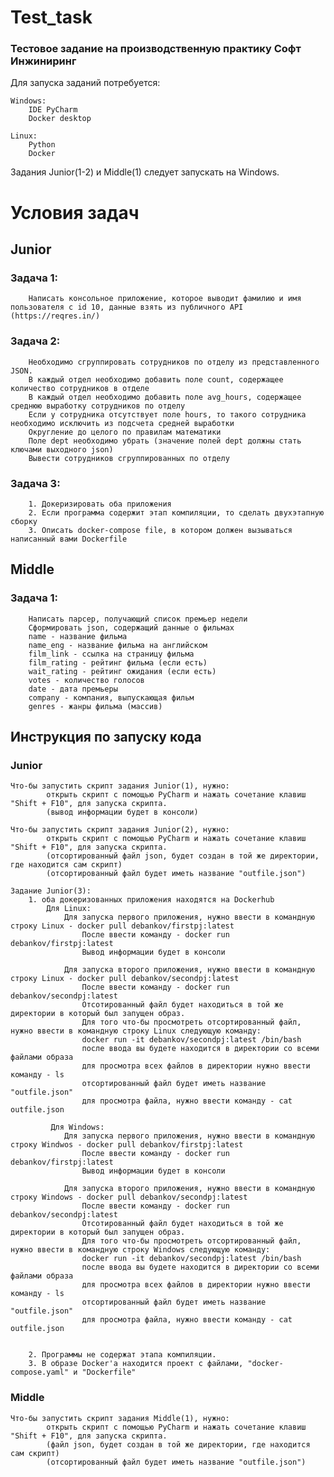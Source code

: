 # Test_task
<h3>
Тестовое задание на производственную практику Софт Инжиниринг
</h3>
Для запуска заданий потребуется: 

    Windows:
        IDE PyCharm
        Docker desktop
        
    Linux:
        Python
        Docker
     
Задания Junior(1-2) и Middle(1) следует запускать на Windows.

<h1>
Условия задач
</h1>

<h2>
Junior
</h2>

<h3>Задача 1:</h3>
    
        Написать консольное приложение, которое выводит фамилию и имя пользователя с id 10, данные взять из публичного API (https://reqres.in/)
        
<h3>Задача 2:</h3>
    
        Необходимо сгруппировать сотрудников по отделу из представленного JSON. 
        В каждый отдел необходимо добавить поле count, содержащее количество сотрудников в отделе
        В каждый отдел необходимо добавить поле avg_hours, содержащее среднюю выработку сотрудников по отделу
        Если у сотрудника отсутствует поле hours, то такого сотрудника необходимо исключить из подсчета средней выработки
        Округление до целого по правилам математики
        Поле dept необходимо убрать (значение полей dept должны стать ключами выходного json)
        Вывести сотрудников сгруппированных по отделу
 
<h3>Задача 3:</h3>
    
        1. Докеризировать оба приложения
        2. Если программа содержит этап компиляции, то сделать двухэтапную сборку
        3. Описать docker-compose file, в котором должен вызываться написанный вами Dockerfile
    
    
<h2>
Middle
</h2>

<h3>Задача 1:</h3>

        Написать парсер, получающий список премьер недели
        Сформировать json, содержащий данные о фильмах
        name - название фильма
        name_eng - название фильма на английском
        film_link - ссылка на страницу фильма
        film_rating - рейтинг фильма (если есть)
        wait_rating - рейтинг ожидания (если есть)
        votes - количество голосов
        date - дата премьеры
        company - компания, выпускающая фильм
        genres - жанры фильма (массив)
    
<h2>
Инструкция по запуску кода
</h2>

### Junior

    Что-бы запустить скрипт задания Junior(1), нужно:
            открыть скрипт с помощью PyCharm и нажать сочетание клавиш "Shift + F10", для запуска скрипта. 
            (вывод информации будет в консоли)    
        
    Что-бы запустить скрипт задания Junior(2), нужно:
            открыть скрипт с помощью PyCharm и нажать сочетание клавиш "Shift + F10", для запуска скрипта.
            (отсортированный файл json, будет создан в той же директории, где находится сам скрипт)
            (отсортированный файл будет иметь название "outfile.json")
       
    Задание Junior(3):
        1. оба докеризованных приложения находятся на Dockerhub
            Для Linux:
                Для запуска первого приложения, нужно ввести в командную строку Linux - docker pull debankov/firstpj:latest
                    После ввести команду - docker run debankov/firstpj:latest
                    Вывод информации будет в консоли
                    
                Для запуска второго приложения, нужно ввести в командную строку Linux - docker pull debankov/secondpj:latest
                    После ввести команду - docker run debankov/secondpj:latest
                    Отсотированный файл будет находиться в той же директории в который был запущен образ. 
                    Для того что-бы просмотреть отсортированный файл, нужно ввести в командную строку Linux следующую команду:
                    docker run -it debankov/secondpj:latest /bin/bash
                    после ввода вы будете находится в директории со всеми файлами образа
                    для просмотра всех файлов в директории нужно ввести команду - ls
                    отсортированный файл будет иметь название "outfile.json"
                    для просмотра файла, нужно ввести команду - cat outfile.json
                    
             Для Windows:
                Для запуска первого приложения, нужно ввести в командную строку Windwos - docker pull debankov/firstpj:latest
                    После ввести команду - docker run debankov/firstpj:latest
                    Вывод информации будет в консоли
                    
                Для запуска второго приложения, нужно ввести в командную строку Windows - docker pull debankov/secondpj:latest
                    После ввести команду - docker run debankov/secondpj:latest
                    Отсотированный файл будет находиться в той же директории в который был запущен образ. 
                    Для того что-бы просмотреть отсортированный файл, нужно ввести в командную строку Windows следующую команду:
                    docker run -it debankov/secondpj:latest /bin/bash
                    после ввода вы будете находится в директории со всеми файлами образа
                    для просмотра всех файлов в директории нужно ввести команду - ls
                    отсортированный файл будет иметь название "outfile.json"
                    для просмотра файла, нужно ввести команду - cat outfile.json

            
        2. Программы не содержат этапа компиляции.
        3. В образе Docker'a находится проект с файлами, "docker-compose.yaml" и "Dockerfile"
    
    
### Middle

    Что-бы запустить скрипт задания Middle(1), нужно:
            открыть скрипт с помощью PyCharm и нажать сочетание клавиш "Shift + F10", для запуска скрипта.
            (файл json, будет создан в той же директории, где находится сам скрипт)
            (отсортированный файл будет иметь название "outfile.json")
    
    




